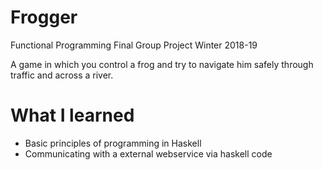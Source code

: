 # Frogger

Functional Programming Final Group Project       Winter 2018-19

A game in which you control a frog and try to navigate him safely through traffic and across a river.

# What I learned

  - Basic principles of programming in Haskell
  - Communicating with a external webservice via haskell code
